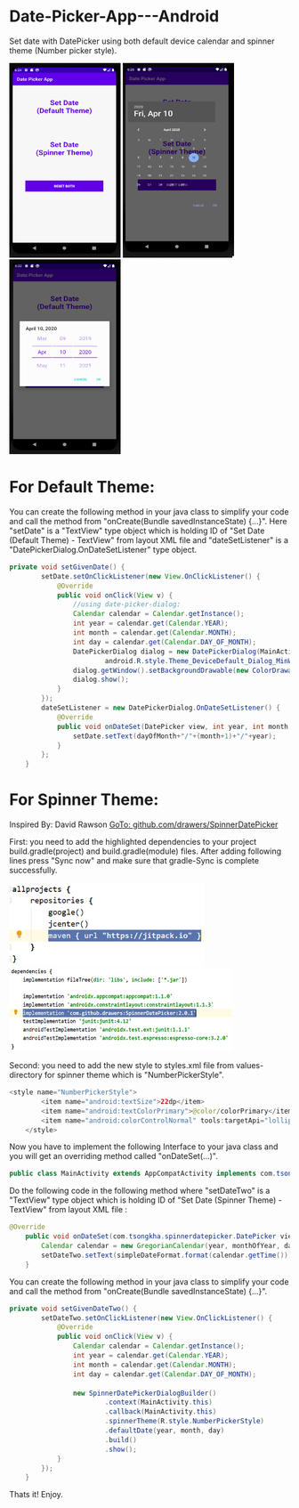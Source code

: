 # Date-Picker-App---Android
Set date with DatePicker using both default device calendar and spinner theme (Number picker style).

<img src="app/src/main/res/drawable/app_preview.png" width="200" height="350"> <img src="app/src/main/res/drawable/android_10_default_style_theme.png" width="200" height="350"> <img src="app/src/main/res/drawable/spinner_style_theme.png" width="200" height="350">

# For Default Theme:
You can create the following method in your java class to simplify your code and call the method from "onCreate(Bundle savedInstanceState) {...}". Here "setDate" is a "TextView" type
object which is holding ID of "Set Date (Default Theme) - TextView" from layout XML file and "dateSetListener" is a "DatePickerDialog.OnDateSetListener"
type object.

```java
private void setGivenDate() {
        setDate.setOnClickListener(new View.OnClickListener() {
            @Override
            public void onClick(View v) {
                //using date-picker-dialog:
                Calendar calendar = Calendar.getInstance();
                int year = calendar.get(Calendar.YEAR);
                int month = calendar.get(Calendar.MONTH);
                int day = calendar.get(Calendar.DAY_OF_MONTH);
                DatePickerDialog dialog = new DatePickerDialog(MainActivity.this,
                        android.R.style.Theme_DeviceDefault_Dialog_MinWidth, dateSetListener,year,month,day);
                dialog.getWindow().setBackgroundDrawable(new ColorDrawable(Color.TRANSPARENT));
                dialog.show();
            }
        });
        dateSetListener = new DatePickerDialog.OnDateSetListener() {
            @Override
            public void onDateSet(DatePicker view, int year, int month, int dayOfMonth) {
                setDate.setText(dayOfMonth+"/"+(month+1)+"/"+year);
            }
        };
    }
 ```
# For Spinner Theme:
Inspired By: David Rawson [GoTo: github.com/drawers/SpinnerDatePicker](https://https://github.com/drawers/SpinnerDatePicker)

First: you need to add the highlighted dependencies to your project build.gradle(project) and build.gradle(module) files. After adding following lines press "Sync now" and make sure that gradle-Sync is complete successfully.

<img src="app/src/main/res/drawable/build_gradle_project.png" width="350" height="150"> <img src="app/src/main/res/drawable/build_gradle_module.png" width="400" height="150">

Second: you need to add the new style to styles.xml file from values-directory for spinner theme which is "NumberPickerStyle".

```java
<style name="NumberPickerStyle">
        <item name="android:textSize">22dp</item>
        <item name="android:textColorPrimary">@color/colorPrimary</item>
        <item name="android:colorControlNormal" tools:targetApi="lollipop">@color/colorPrimary</item>
    </style>
```

Now you have to implement the following Interface to your java class and you will get an overriding method called "onDateSet(...)".

```java
public class MainActivity extends AppCompatActivity implements com.tsongkha.spinnerdatepicker.DatePickerDialog.OnDateSetListener {
```
Do the following code in the following method where "setDateTwo" is a "TextView" type
object which is holding ID of "Set Date (Spinner Theme) - TextView" from layout XML file :

```java
@Override
    public void onDateSet(com.tsongkha.spinnerdatepicker.DatePicker view, int year, int monthOfYear, int dayOfMonth) {
        Calendar calendar = new GregorianCalendar(year, monthOfYear, dayOfMonth);
        setDateTwo.setText(simpleDateFormat.format(calendar.getTime()));
    }
```
You can create the following method in your java class to simplify your code and call the method from "onCreate(Bundle savedInstanceState) {...}".

```java
private void setGivenDateTwo() {
        setDateTwo.setOnClickListener(new View.OnClickListener() {
            @Override
            public void onClick(View v) {
                Calendar calendar = Calendar.getInstance();
                int year = calendar.get(Calendar.YEAR);
                int month = calendar.get(Calendar.MONTH);
                int day = calendar.get(Calendar.DAY_OF_MONTH);

                new SpinnerDatePickerDialogBuilder()
                        .context(MainActivity.this)
                        .callback(MainActivity.this)
                        .spinnerTheme(R.style.NumberPickerStyle)
                        .defaultDate(year, month, day)
                        .build()
                        .show();
            }
        });
    }
```
Thats it! Enjoy.

